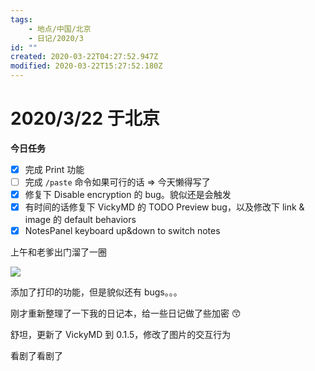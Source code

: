 ```yaml
---
tags:
    - 地点/中国/北京
    - 日记/2020/3
id: ""
created: 2020-03-22T04:27:52.947Z
modified: 2020-03-22T15:27:52.180Z
---
```


# 2020/3/22 于北京

**今日任务**

- [x] 完成 Print 功能
- [ ] 完成 `/paste` 命令如果可行的话 => 今天懒得写了
- [x] 修复下 Disable encryption 的 bug。貌似还是会触发
- [x] 有时间的话修复下 VickyMD 的 TODO Preview bug，以及修改下 link & image 的 default behaviors
- [x] NotesPanel keyboard up&down to switch notes

<!-- @timer "date":"Sun Mar 22 2020 12:29:31 GMT+0800 (China Standard Time)" -->

上午和老爹出门溜了一圈

![](https://i.loli.net/2020/03/22/S15vZyVOhzFo7q6.jpg)

<!-- @timer "date":"Sun Mar 22 2020 15:10:26 GMT+0800 (CST)","duration":"about 3 hours" -->

添加了打印的功能，但是貌似还有 bugs。。。

<!-- @timer "date":"Sun Mar 22 2020 15:38:21 GMT+0800 (CST)","duration":"28 minutes" -->

刚才重新整理了一下我的日记本，给一些日记做了些加密 😙

<!-- @timer "date":"Sun Mar 22 2020 22:25:42 GMT+0800 (China Standard Time)","duration":"about 7 hours" -->

舒坦，更新了 VickyMD 到 0.1.5，修改了图片的交互行为

<!-- @timer "date":"Sun Mar 22 2020 23:27:37 GMT+0800 (CST)","duration":"about 8 hours" --><!-- @crossnote.bilibili "aid":"94311014" -->

看剧了看剧了
